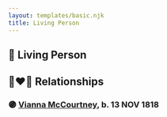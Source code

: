 ```yaml
---
layout: templates/basic.njk
title: Living Person
---
```

## 🔵 Living Person


## 👩‍❤️‍👨 Relationships

### 🟣 [Vianna McCourtney](/people/3/36741542), b. 13 NOV 1818
